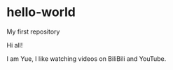 # hello-world
My first repository

Hi all!

I am Yue, I like watching videos on BiliBili and YouTube.
